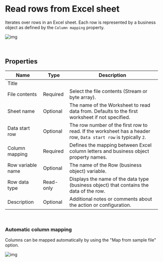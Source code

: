 # Read rows from Excel sheet

Iterates over rows in an Excel sheet. Each row is represented by a business object as defined by the `Column mapping` property.

![img](https://profitbasedocs.blob.core.windows.net/flowimages/redrum.png)

<br/>

## Properties

<!--prettier-ignore-->
| Name              | Type      | Description                                                                                    |
| ----------------- | --------- | ---------------------------------------------------------------------------------------------- |
| Title             |           |                                                                                                |
| File contents     | Required  | Select the file contents (Stream or byte array).                                               |
| Sheet name        | Optional  | The name of the Worksheet to read data from. Defaults to the first worksheet if not specified. |
| Data start row    | Optional  | The row number of the first row to read. If the worksheet has a header row, `Data start row` is typically `2`.  |
| Column mapping    | Required  | Defines the mapping between Excel column letters and business object property names.           |
| Row variable name | Optional  | The name of the Row (business object) variable.                                                |
| Row data type     | Read-only | Displays the name of the data type (business object) that contains the data of the row.        |
| Description       | Optional  |  Additional notes or comments about the action or configuration.  |

<br/>

### Automatic column mapping

Columns can be mapped automatically by using the "Map from sample file" option.

![img](https://profitbasedocs.blob.core.windows.net/flowimages/getDataReaderEx2.png)
